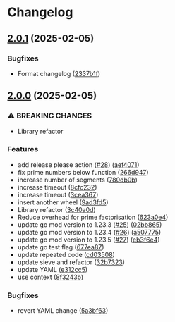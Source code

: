 # Changelog

## [2.0.1](https://github.com/andrew-field/maths/compare/v2.0.0...v2.0.1) (2025-02-05)

### Bugfixes

- Format changelog ([2337b1f](https://github.com/andrew-field/maths/commit/2337b1fc2cb42608032f61a889ad6961807b8116))

## [2.0.0](https://github.com/andrew-field/maths/compare/v1.1.1...v2.0.0) (2025-02-05)

### ⚠ BREAKING CHANGES

- Library refactor

### Features





- add release please action ([#28](https://github.com/andrew-field/maths/issues/28)) ([aef4071](https://github.com/andrew-field/maths/commit/aef407131924d11893aa36188e203fa782ec558b))
- fix prime numbers below function ([266d947](https://github.com/andrew-field/maths/commit/266d947efd8c2b6492ef65a9be6636719548d37e))
- increase number of segments ([780db0b](https://github.com/andrew-field/maths/commit/780db0bddaf256a491601003188ac9ef8b80be2e))
- increase timeout ([8cfc232](https://github.com/andrew-field/maths/commit/8cfc232d8214d491c369b356fcb39d94d783b2ea))
- increase timeout ([3cea367](https://github.com/andrew-field/maths/commit/3cea367b3f0206e10f5ed28439f01474c0df138f))
- insert another wheel ([9ad3fd5](https://github.com/andrew-field/maths/commit/9ad3fd571ccf92d8357bf7c02a6dd5ae5959f4b6))
- Library refactor ([3c40a0d](https://github.com/andrew-field/maths/commit/3c40a0dedd16db64e1097f97c69b2e4c3da90461))
- Reduce overhead for prime factorisation ([623a0e4](https://github.com/andrew-field/maths/commit/623a0e418cbb73ae63e194e068c377c76c0d800c))
- update go mod version to 1.23.3 ([#25](https://github.com/andrew-field/maths/issues/25)) ([02bb865](https://github.com/andrew-field/maths/commit/02bb865077b291ae6a01d9b8525f76ee0d8b6f96))
- update go mod version to 1.23.4 ([#26](https://github.com/andrew-field/maths/issues/26)) ([a507775](https://github.com/andrew-field/maths/commit/a507775bc0fae973449b405f99fc9e63aa9bf662))
- update go mod version to 1.23.5 ([#27](https://github.com/andrew-field/maths/issues/27)) ([eb3f6e4](https://github.com/andrew-field/maths/commit/eb3f6e43598c03b3f1787ab6fb49774cce9ac4c7))
- update go test flag ([677ea87](https://github.com/andrew-field/maths/commit/677ea87daa9ebcbb54f8ca8ec2fb95e2e046ab94))
- update repeated code ([cd03508](https://github.com/andrew-field/maths/commit/cd03508267ca85df7908f668c3eea2f924fa9d3f))
- update sieve and refactor ([32b7323](https://github.com/andrew-field/maths/commit/32b7323aaa4dc23ad2328c0d26232ce15d8883f3))
- update YAML ([e312cc5](https://github.com/andrew-field/maths/commit/e312cc57a0d0ab42304c46bdd2429b60354c0981))
- use context ([8f3243b](https://github.com/andrew-field/maths/commit/8f3243b2dbb7e7f00b84f707853fe12a317ff18d))

### Bugfixes

- revert YAML change ([5a3bf63](https://github.com/andrew-field/maths/commit/5a3bf633401d9a89c264e035930b9efb824800ac))
